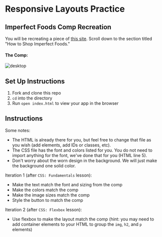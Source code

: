 # Responsive Layouts Practice

## Imperfect Foods Comp Recreation

You will be recreating a piece of [this site](https://try.imperfectfoods.com/overview). Scroll down to the section titled "How to Shop Imperfect Foods."

#### The Comp:
![desktop](https://user-images.githubusercontent.com/51416773/142955257-7a54498c-c349-41b9-9f22-686aed19e067.png)

## Set Up Instructions
1. Fork and clone this repo
2. `cd` into the directory
3. Run `open index.html` to view your app in the browser

## Instructions
Some notes:
- The HTML is already there for you, but feel free to change that file as you wish (add elements, add IDs or classes, etc).  
- The CSS file has the font and colors listed for you. You do not need to import anything for the font, we've done that for you (HTML line 5).
- Don't worry about the worn design in the background. We will just make the background one solid color.

Iteration 1 (after `CSS: Fundamentals` lesson):
- Make the text match the font and sizing from the comp
- Make the colors match the comp
- Make the image sizes match the comp
- Style the button to match the comp

Iteration 2 (after `CSS: Flexbox` lesson):
- Use flexbox to make the layout match the comp (hint: you may need to add container elements to your HTML to group the `img`, `h2`, and `p` elements)
